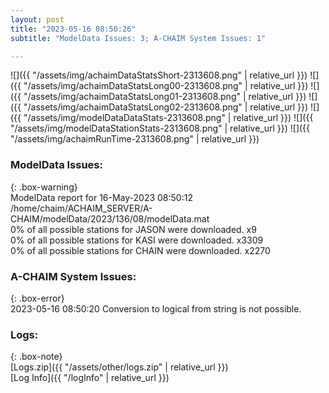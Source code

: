 ```yaml
---
layout: post
title: "2023-05-16 08:50:26"
subtitle: "ModelData Issues: 3; A-CHAIM System Issues: 1"

---
```


![]({{ "/assets/img/achaimDataStatsShort-2313608.png" | relative_url }})
![]({{ "/assets/img/achaimDataStatsLong00-2313608.png" | relative_url }})
![]({{ "/assets/img/achaimDataStatsLong01-2313608.png" | relative_url }})
![]({{ "/assets/img/achaimDataStatsLong02-2313608.png" | relative_url }})
![]({{ "/assets/img/modelDataDataStats-2313608.png" | relative_url }})
![]({{ "/assets/img/modelDataStationStats-2313608.png" | relative_url }})
![]({{ "/assets/img/achaimRunTime-2313608.png" | relative_url }})


### ModelData Issues:  
  
{: .box-warning}  
 ModelData report for 16-May-2023 08:50:12   
 /home/chaim/ACHAIM_SERVER/A-CHAIM/modelData/2023/136/08/modelData.mat   
 0% of all possible stations for JASON were downloaded. x9   
 0% of all possible stations for KASI were downloaded. x3309   
 0% of all possible stations for CHAIN were downloaded. x2270   
  
### A-CHAIM System Issues:  
  
{: .box-error}  
2023-05-16 08:50:20 Conversion to logical from string is not possible.  

### Logs:  
  
{: .box-note}  
[Logs.zip]({{ "/assets/other/logs.zip" | relative_url }})  
[Log Info]({{ "/logInfo" | relative_url }})  
